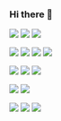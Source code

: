 ### Hi there 👋

<img src="https://img.shields.io/badge/JavaScript-999999?style=for-the-badge&logo=JavaScript&logoColor=F7DF1E"/> <img src="https://img.shields.io/badge/HTML5-999999?style=for-the-badge&logo=HTML5&logoColor=E34F26"/>
<img src="https://img.shields.io/badge/CSS3-999999?style=for-the-badge&logo=CSS3&logoColor=1572B6"/>

<img src="https://img.shields.io/badge/TypeScript-999999?style=for-the-badge&logo=TypeScript&logoColor=3178C6"/> <img src="https://img.shields.io/badge/React-999999?style=for-the-badge&logo=React&logoColor=61DAFB"/> <img src="https://img.shields.io/badge/Redux-999999?style=for-the-badge&logo=Redux&logoColor=764ABC"/>
<img src="https://img.shields.io/badge/styled components-999999?style=for-the-badge&logo=styled-components&logoColor=DB7093"/>

<img src="https://img.shields.io/badge/Node.js-999999?style=for-the-badge&logo=Node.js&logoColor=339933"/> <img src="https://img.shields.io/badge/Express-999999?style=for-the-badge&logo=Express&logoColor=000000"/> <img src="https://img.shields.io/badge/Axios-999999?style=for-the-badge&logo=Axios&logoColor=5A29E4"/>

<img src="https://img.shields.io/badge/Mongo DB-999999?style=for-the-badge&logo=MongoDB&logoColor=47A248"/> <img src="https://img.shields.io/badge/Amazon S3-999999?style=for-the-badge&logo=Amazon S3&logoColor=569A31"/>

<img src="https://img.shields.io/badge/Amazon EC2-999999?style=for-the-badge&logo=Amazon EC2&logoColor=FF9900"/> <img src="https://img.shields.io/badge/Firebase-999999?style=for-the-badge&logo=Firebase&logoColor=FFCA28"/> <img src="https://img.shields.io/badge/GitHub Pages-999999?style=for-the-badge&logo=GitHub Pages&logoColor=222222"/>

<!--
**CCCWS/CCCWS** is a ✨ _special_ ✨ repository because its `README.md` (this file) appears on your GitHub profile.


Here are some ideas to get you started:

- 🔭 I’m currently working on ...
- 🌱 I’m currently learning ...
- 👯 I’m looking to collaborate on ...
- 🤔 I’m looking for help with ...
- 💬 Ask me about ...
- 📫 How to reach me: ...
- 😄 Pronouns: ...
- ⚡ Fun fact: ...
-->
